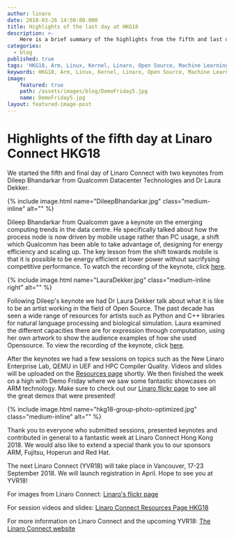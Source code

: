 ```yaml
---
author: linaro
date: 2018-03-26 14:50:00.000
title: Highlights of the last day at HKG18
description: >-
    Here is a brief summary of the highlights from the fifth and last day at Linaro Connect HKG18.
categories:
  - blog
published: true
tags: 'HKG18, Arm, Linux, Kernel, Linaro, Open Source, Machine Learning, AI, 96Boards, Cloud, Edge Computing, Qualcomm, Datacentre, Mobile, Servers, Art, Computation'
keywords: HKG18, Arm, Linux, Kernel, Linaro, Open Source, Machine Learning, AI, 96Boards, Cloud, Edge Computing, Qualcomm, Datacentre, Mobile, Servers, Art, Computation
image:
    featured: true
    path: /assets/images/blog/DemoFriday5.jpg 
    name: DemoFriday5.jpg
layout: featured-image-post
---
```

# Highlights of the fifth day at Linaro Connect HKG18

We started the fifth and final day of Linaro Connect with two keynotes from Dileep Bhandarkar from Qualcomm Datacenter Technologies and Dr Laura Dekker. 

{% include image.html name="DileepBhandarkar.jpg"  class="medium-inline"  alt="" %} 

Dileep Bhandarkar from Qualcomm gave a keynote on the emerging computing trends in the data centre. He specifically talked about how the process node is now driven by mobile usage rather than PC usage, a shift which Qualcomm has been able to take advantage of, designing for energy efficiency and scaling up. The key lesson from the shift towards mobile is that it is possible to be energy efficient at lower power without sacrifysing competitive performance. To watch the recording of the keynote, click [here](https://www.youtube.com/watch?v=CjL2Tr7Kz1Y).

{% include image.html name="LauraDekker.jpg"  class="medium-inline right"  alt="" %} 

Following Dileep's keynote we had Dr Laura Dekker talk about what it is like to be an artist working in the field of Open Source. The past decade has seen a wide range of resources for artists such as Python and C++ libraries for natural language processing and biological simulation. Laura examined the different capacities there are for expression through computation, using her own artwork to show the audience examples of how she used Opensource. To view the recording of the keynote, click [here](https://www.youtube.com/watch?v=CjL2Tr7Kz1Y). 

After the keynotes we had a few sessions on topics such as the New Linaro Enterprise Lab, QEMU in UEF and HPC Compiler Quality.  Videos and slides will be uploaded on the [Resources page](http://connect.linaro.org/hkg18/resources/) shortly. We then finished the week on a high with Demo Friday where we saw some fantastic showcases on ARM technology. Make sure to check out our [Linaro flickr page](https://www.flickr.com/photos/linaroorg/albums/72157664795733267) to see all the great demos that were presented! 

{% include image.html name="hkg18-group-photo-optimized.jpg"  class="medium-inline"  alt="" %} 

Thank you to everyone who submitted sessions, presented keynotes and contributed in general to a fantastic week at Linaro Connect Hong Kong 2018. We would also like to extend a special thank you to our sponsors ARM, Fujitsu, Hoperun and Red Hat.

The next Linaro Connect (YVR18) will take place in Vancouver, 17-23 September 2018. We will launch registration in April. Hope to see you at YVR18!

For images from Linaro Connect: [Linaro's flickr page](https://www.flickr.com/photos/linaroorg/albums/72157664795733267)

For session videos and slides: [Linaro Connect Resources Page HKG18](http://connect.linaro.org/hkg18/resources/) 

For more information on Linaro Connect and the upcoming YVR18: [The Linaro Connect website](http://connect.linaro.org) 






